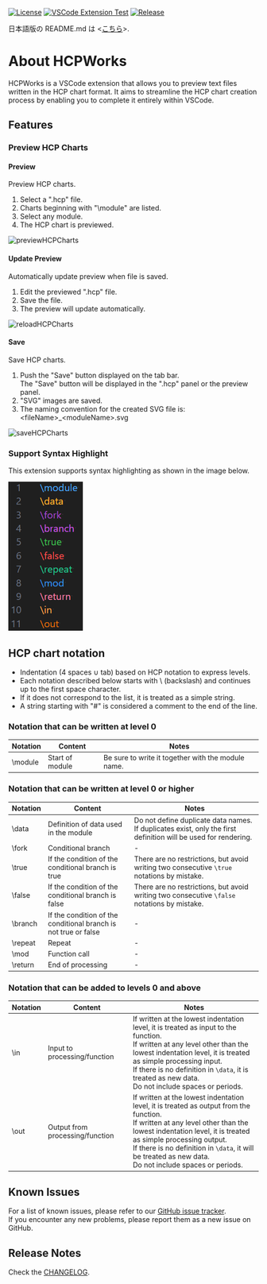 [![License](https://img.shields.io/badge/license-MIT-green.svg)](https://github.com/in0ho1no/HCPWorks/blob/main/hcpworks/LICENSE)
[![VSCode Extension Test](https://github.com/in0ho1no/HCPWorks/actions/workflows/unittest.yml/badge.svg)](https://github.com/in0ho1no/HCPWorks/actions/workflows/unittest.yml)
[![Release](https://img.shields.io/github/v/release/in0ho1no/HCPWorks)](https://github.com/in0ho1no/HCPWorks/releases)

日本語版の README.md は <[こちら](README.ja.md)>.

# About HCPWorks

HCPWorks is a VSCode extension that allows you to preview text files written in the HCP chart format.
It aims to streamline the HCP chart creation process by enabling you to complete it entirely within VSCode.

## Features

### Preview HCP Charts

#### Preview

Preview HCP charts.

1. Select a ".hcp" file.
1. Charts beginning with "\module" are listed.
1. Select any module.
1. The HCP chart is previewed.

![previewHCPCharts](hcpworks/resources/videos/previewHCPCharts.gif)

#### Update Preview

Automatically update preview when file is saved.

1. Edit the previewed ".hcp" file.
1. Save the file.
1. The preview will update automatically.

![reloadHCPCharts](hcpworks/resources/videos/reloadHCPCharts.gif)

#### Save

Save HCP charts.

1. Push the "Save" button displayed on the tab bar.  
The "Save" button will be displayed in the ".hcp" panel or the preview panel.
1. "SVG" images are saved.
1. The naming convention for the created SVG file is: \<fileName>_\<moduleName>.svg

![saveHCPCharts](hcpworks/resources/videos/saveHCPCharts.gif)

### Support Syntax Highlight

This extension supports syntax highlighting as shown in the image below.

![syntaxHighlight](hcpworks/resources/images/syntaxHighlight.png)

## HCP chart notation

- Indentation (4 spaces ∪ tab) based on HCP notation to express levels.
- Each notation described below starts with \\ (backslash) and continues up to the first space character.
- If it does not correspond to the list, it is treated as a simple string.
- A string starting with "#" is considered a comment to the end of the line.

### Notation that can be written at level 0

Notation | Content | Notes
---| --- | ---
\module | Start of module | Be sure to write it together with the module name.

### Notation that can be written at level 0 or higher

Notation | Content | Notes
---| --- | ---
\data | Definition of data used in the module | Do not define duplicate data names. If duplicates exist, only the first definition will be used for rendering.
\fork | Conditional branch | -
\true | If the condition of the conditional branch is true | There are no restrictions, but avoid writing two consecutive `\true` notations by mistake.
\false | If the condition of the conditional branch is false |There are no restrictions, but avoid writing two consecutive `\false` notations by mistake.
\branch | If the condition of the conditional branch is not true or false | -
\repeat | Repeat | -
\mod | Function call | -
\return | End of processing | -
### Notation that can be added to levels 0 and above

Notation | Content | Notes
---| --- | ---
\in | Input to processing/function | If written at the lowest indentation level, it is treated as input to the function. <br>If written at any level other than the lowest indentation level, it is treated as simple processing input. <br>If there is no definition in `\data`, it is treated as new data. <br>Do not include spaces or periods.
\out | Output from processing/function | If written at the lowest indentation level, it is treated as output from the function. <br>If written at any level other than the lowest indentation level, it is treated as simple processing output. <br>If there is no definition in `\data`, it will be treated as new data. <br>Do not include spaces or periods.

## Known Issues

For a list of known issues, please refer to our [GitHub issue tracker](https://github.com/in0ho1no/HCPWorks/issues).  
If you encounter any new problems, please report them as a new issue on GitHub.

## Release Notes

Check the [CHANGELOG](hcpworks/CHANGELOG.md).
